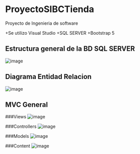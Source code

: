 # ProyectoSIBCTienda
Proyecto de Ingenieria de software

+Se utilizo Visual Studio
+SQL SERVER
+Bootstrap 5


## Estructura general de la BD SQL SERVER
![image](https://user-images.githubusercontent.com/62969243/217108526-bfe98521-9a47-4abb-a2e4-91a91842f0a5.png)

## Diagrama Entidad Relacion
![image](https://user-images.githubusercontent.com/62969243/217108714-ba418c3c-b904-49da-9155-194bd29f2b1b.png)

## MVC General
###Views
![image](https://user-images.githubusercontent.com/62969243/217108826-41d0d1fd-9c46-4f2f-b679-2c8f957e24ee.png)

###Controllers
![image](https://user-images.githubusercontent.com/62969243/217108932-cf11dfd7-9538-4639-b4e6-7fb58c0d194a.png)

###Models
![image](https://user-images.githubusercontent.com/62969243/217108971-d4da7953-4ba9-4776-89b3-a03d231e45e2.png)

###Content
![image](https://user-images.githubusercontent.com/62969243/217109017-c9741439-c4a6-440a-84fc-267f31e81f9f.png)


